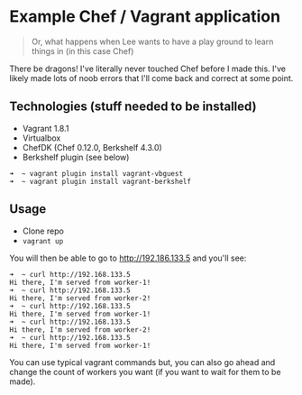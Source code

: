# Example Chef / Vagrant application

> Or, what happens when Lee wants to have a play ground to learn things in (in this case Chef)

There be dragons! I've literally never touched Chef before I made this. I've likely made lots of noob errors that I'll come back and correct at some point.

## Technologies (stuff needed to be installed)

* Vagrant 1.8.1
* Virtualbox
* ChefDK (Chef 0.12.0, Berkshelf 4.3.0)
* Berkshelf plugin (see below)

```
➜  ~ vagrant plugin install vagrant-vbguest
➜  ~ vagrant plugin install vagrant-berkshelf
```

## Usage

* Clone repo
* `vagrant up`

You will then be able to go to http://192.186.133.5 and you'll see:

```
➜  ~ curl http://192.168.133.5
Hi there, I'm served from worker-1!
➜  ~ curl http://192.168.133.5
Hi there, I'm served from worker-2!
➜  ~ curl http://192.168.133.5
Hi there, I'm served from worker-1!
➜  ~ curl http://192.168.133.5
Hi there, I'm served from worker-2!
➜  ~ curl http://192.168.133.5
Hi there, I'm served from worker-1!
```

You can use typical vagrant commands but, you can also go ahead and change the count of workers you want (if you want to wait for them to be made).
